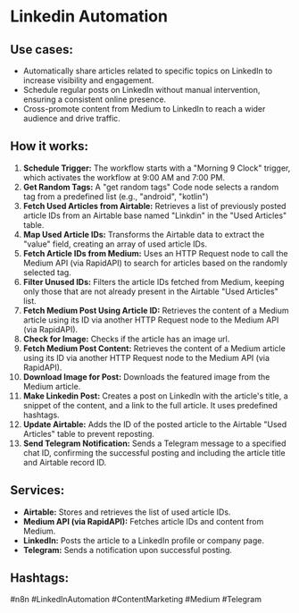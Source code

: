 # Linkedin Automation

## Use cases:

- Automatically share articles related to specific topics on LinkedIn to increase visibility and engagement.
- Schedule regular posts on LinkedIn without manual intervention, ensuring a consistent online presence.
- Cross-promote content from Medium to LinkedIn to reach a wider audience and drive traffic.

## How it works:

1.  **Schedule Trigger:** The workflow starts with a "Morning 9 Clock" trigger, which activates the workflow at 9:00 AM and 7:00 PM.
2.  **Get Random Tags:** A "get random tags" Code node selects a random tag from a predefined list (e.g., "android", "kotlin")
3.  **Fetch Used Articles from Airtable:** Retrieves a list of previously posted article IDs from an Airtable base named "Linkdin" in the "Used Articles" table.
4.  **Map Used Article IDs:** Transforms the Airtable data to extract the "value" field, creating an array of used article IDs.
5.  **Fetch Article IDs from Medium:** Uses an HTTP Request node to call the Medium API (via RapidAPI) to search for articles based on the randomly selected tag.
6.  **Filter Unused IDs:** Filters the article IDs fetched from Medium, keeping only those that are not already present in the Airtable "Used Articles" list.
7.  **Fetch Medium Post Using Article ID:** Retrieves the content of a Medium article using its ID via another HTTP Request node to the Medium API (via RapidAPI).
8.  **Check for Image:** Checks if the article has an image url.
9.  **Fetch Medium Post Content:** Retrieves the content of a Medium article using its ID via another HTTP Request node to the Medium API (via RapidAPI).
10. **Download Image for Post:** Downloads the featured image from the Medium article.
11. **Make Linkedin Post:** Creates a post on LinkedIn with the article's title, a snippet of the content, and a link to the full article. It uses predefined hashtags.
12. **Update Airtable:** Adds the ID of the posted article to the Airtable "Used Articles" table to prevent reposting.
13. **Send Telegram Notification:** Sends a Telegram message to a specified chat ID, confirming the successful posting and including the article title and Airtable record ID.

## Services:

-   **Airtable:** Stores and retrieves the list of used article IDs.
-   **Medium API (via RapidAPI):** Fetches article IDs and content from Medium.
-   **LinkedIn:** Posts the article to a LinkedIn profile or company page.
-   **Telegram:** Sends a notification upon successful posting.

## Hashtags:

#n8n #LinkedInAutomation #ContentMarketing #Medium #Telegram
